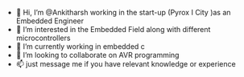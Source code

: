- 👋 Hi, I’m @Ankitharsh working in the start-up (Pyrox I City )as an Embedded Engineer
- 👀 I’m interested in the Embedded Field along with different microcontrollers 
- 🌱 I’m currently working in  embedded c
- 💞️ I’m looking to collaborate on AVR programming 
- 📫  just message me if you have relevant knowledge or experience  

<!---
Ankitharsh16/Ankitharsh16 is a ✨ special ✨ repository because its `README.md` (this file) appears on your GitHub profile.
You can click the Preview link to take a look at your changes.
--->
